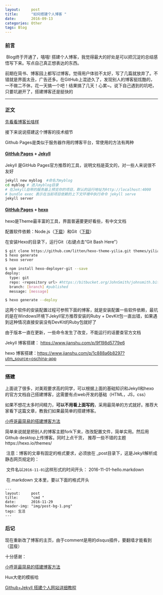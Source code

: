 ```yaml
---
layout:     post
title:      "如何搭建个人博客 "
date:       2016-09-13 
categories: Other
tags: Blog
---
```



### 前言

​     Blog终于开通了，嘻嘻! 搭建个人博客，我觉得最大的好处是可以把沉淀的总结感悟写下来。写点自己真正想表达的东西。

​     前期在简书、博客园上都写过博客。觉得用户体验不太好，写了几篇就放弃了。不错就是界面太丑，广告还多。在GitHub上混迹久了，发现别人的博客挺炫酷的，一不做二不休，花一天搞一个吧！结果搞了几天！心累~。说下自己遇到的坑吧，只要坑避开了，搭建博客还是挺快的

---







### 正文

[先看看博客长啥样](https://github.com/lukkyy/GitHub.page)

接下来说说搭建这个博客的技术细节

Github Pages是类似于服务器作用的博客平台，常使用的方法有两种

####  [GitHub Pages](https://pages.github.com/) + [Jekyll](http://jekyllrb.com/) 

Jekyll 是GitHub Pages官方推荐的工具，说明文档是英文的，对一些人来说很不友好

```bash
jekyll new myblog  #命名为myblog
cd myblog # 进入myblog目录
# 在Jekyll自带的服务器上预览你的项目，默认的运行地址为http://localhost:4000
# bundle exec 表示在当前项目依赖的上下文环境中执行命令 jekyll serve
jekyll server
```

[](./assets/404-bg.jpg)

####  [GitHub Pages](https://pages.github.com/) + [hexo](https://hexo.io/zh-cn/)  

hexo是Theme最丰富的工具，界面普遍要更好看些，有中文文档

配置软件依赖：Node.js（[下载](https://nodejs.org/en/download/)）和Git（[下载](https://git-scm.com/download)）

在安装Hexo的目录下，运行Git（右键点击“Git Bash Here”）

```bash
$ git clone https://github.com/litten/hexo-theme-yilia.git themes/yilia
$ hexo generate
$ hexo server

$ npm install hexo-deployer-git --save
deploy:
  type: git
  repo: <repository url> #https://bitbucket.org/JohnSmith/johnsmith.bitbucket.io
  branch: [branch] #published
  message: [message]

$ hexo generate --deploy

```

这两个软件的安装配置过程可参照下面的博客，就是安装配置一些软件依赖，最坑的是在Windows环境下Jekyll官方推荐安装的Ruby + DevKit包一直出错，如果遇到这种情况直接安装没有DevKit的Ruby包就好了 

由于版本一直在更新，一些命令发生了改变，不能运行的话要查官方文档

Jekyll 博客搭建： https://www.jianshu.com/p/9f198d5779e6

hexo 博客搭建：https://www.jianshu.com/p/1c888a6b8297?utm_source=oschina-app



---

### 搭建

​     上面说了很多，对美观要求高的同学，可以根据上面的基础知识和Jekyll和hexo 的官方文档自己搭建博客，这需要有点web开发的基础（HTML，JS，css）

​     如果不想花太多时间精力，**可以不用看上面写的**，采用最简单的方式就好。推荐大家看下这篇文章，教我们如果最简单的搭建博客。

[小呼哥最简易的搭建博客方法](https://blog.csdn.net/hu2535357585/article/details/95253749 )

​    简单来说就是把别人的博客主题fork下来，改改配置文件，简单实用。然后用Github desktop上传博客。同时上点干货， 推荐一些不错的主题https://hexo.io/themes/

​    注意：博客的文章有固定的格式要求，必须放在 _post目录下，这是Jekyll解析成静态网页规定的：

​    文件名以`2016-11-01`这样形式的时间开头： 2016-11-01-hello.markdown  

​     在.markdown  文本里，要以下面的格式开头

```
---
layout:     post
title:      "cmd "
date:       2016-11-29 
header-img: "img/post-bg-1.png"
tags: 生活
---
```




### 后记

现在重新改了博客的主页，由于comment是用的disqus插件，要翻墙才能看到（蓝瘦）

十分感谢：

[小呼哥最简易的搭建博客方法](https://blog.csdn.net/hu2535357585/article/details/95253749  )

Hux大佬的模板哈

[Github+Jekyll 搭建个人网站详细教程](https://www.jianshu.com/p/9f71e260925d)